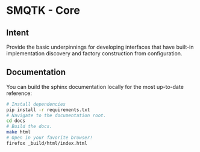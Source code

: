 # SMQTK - Core

## Intent
Provide the basic underpinnings for developing interfaces that have built-in
implementation discovery and factory construction from configuration.

## Documentation
You can build the sphinx documentation locally for the most up-to-date
reference:
```bash
# Install dependencies
pip install -r requirements.txt
# Navigate to the documentation root.
cd docs
# Build the docs.
make html
# Open in your favorite browser!
firefox _build/html/index.html
```
